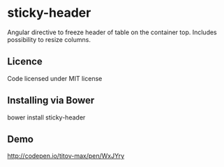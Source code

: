# sticky-header

Angular directive to freeze header of table on the container top. 
Includes possibility to resize columns.

## Licence

Code licensed under MIT license

## Installing via Bower

bower install sticky-header

## Demo

http://codepen.io/titov-max/pen/WxJYry
